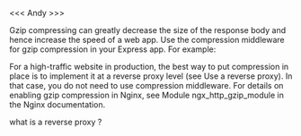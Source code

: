 <<< Andy >>>

Gzip compressing can greatly decrease the size of the response body and hence increase the speed of a web app. Use the compression middleware for gzip compression in your Express app. For example:


For a high-traffic website in production, the best way to put compression in place is to implement it at a reverse proxy level (see Use a reverse proxy). In that case, you do not need to use compression middleware. For details on enabling gzip compression in Nginx, see Module ngx_http_gzip_module in the Nginx documentation.

what is a reverse proxy ?